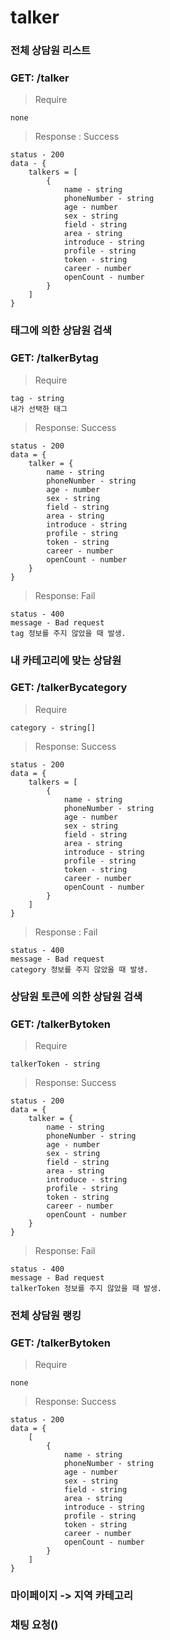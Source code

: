 # talker

### 전체 상담원 리스트

### GET: /talker

> Require

```
none
```

> Response : Success

```
status - 200
data - {
	talkers = [
		{
			name - string
			phoneNumber - string
			age - number
			sex - string
			field - string
			area - string
			introduce - string
			profile - string
			token - string
			career - number
			openCount - number
		}
	]
}
```

### 태그에 의한 상담원 검색

### GET: /talkerBytag

> Require

```tag: st
tag - string
내가 선택한 태그
```

> Response: Success

```
status - 200
data = {
	talker = {
		name - string
		phoneNumber - string
		age - number
		sex - string
		field - string
		area - string
		introduce - string
		profile - string
		token - string
		career - number
		openCount - number
	}
}
```

> Response: Fail

```
status - 400
message - Bad request
tag 정보를 주지 않았을 때 발생.
```

### 내 카테고리에 맞는 상담원

### GET: /talkerBycategory

> Require

```
category - string[]
```

> Response: Success

```
status - 200
data = {
	talkers = [
		{
			name - string
			phoneNumber - string
			age - number
			sex - string
			field - string
			area - string
			introduce - string
			profile - string
			token - string
			career - number
			openCount - number
		}
	]
}
```

> Response : Fail

```
status - 400
message - Bad request
category 정보를 주지 않았을 때 발생.
```

### 상담원 토큰에 의한 상담원 검색

### GET: /talkerBytoken

> Require

```
talkerToken - string
```

> Response: Success

```
status - 200
data = {
	talker = {
		name - string
		phoneNumber - string
		age - number
		sex - string
		field - string
		area - string
		introduce - string
		profile - string
		token - string
		career - number
		openCount - number
	}
}
```

> Response: Fail

```
status - 400
message - Bad request
talkerToken 정보를 주지 않았을 때 발생.
```

### 전체 상담원 랭킹

### GET: /talkerBytoken

> Require

```
none
```

> Response: Success

```
status - 200
data = {
	[
		{
			name - string
			phoneNumber - string
			age - number
			sex - string
			field - string
			area - string
			introduce - string
			profile - string
			token - string
			career - number
			openCount - number
		}
	]
}
```

### 마이페이지 -> 지역 카테고리


### 채팅 요청()

